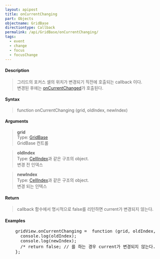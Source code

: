 ```yaml
---
layout: apipost
title: onCurrentChanging
part: Objects
objectname: GridBase
directiontype: Callback
permalink: /api/GridBase/onCurrentChanging/
tags:
  - event
  - change
  - focus
  - focusChange
---
```



#### Description

> 그리드의 포커스 셀의 위치가 변경되기 직전에 호출되는 callback 이다.  
> 변경된 후에는 [onCurrentChanged](/api/GridBase/onCurrentChanged/)가 호출된다.  


#### Syntax

> function onCurrentChanging (grid, oldIndex, newIndex)  

#### Arguments

> **grid**  
> Type: [GridBase](/api/GridBase/)  
> GridBase 컨트롤  

> **oldIndex**  
> Type: [CellIndex](/api/types/CellIndex/)과 같은 구조의 object.  
> 변경 전 인덱스  

> **newIndex**  
> Type: [CellIndex](/api/types/CellIndex/)과 같은 구조의 object.  
> 변경 되는 인텍스  

#### Return

> callback 함수에서 명시적으로 false를 리턴하면 current가 변경되지 않는다.  

#### Examples 

<pre class="prettyprint">
    gridView.onCurrentChanging =  function (grid, oldIndex, newIndex) {
      console.log(oldIndex);
      console.log(newIndex);
      /* return false; // 를 하는 경우 current가 변경되지 않는다. */
    };
</pre>

